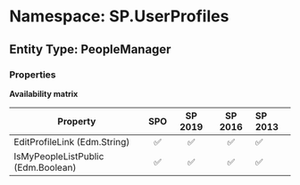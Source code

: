 # Namespace: SP.UserProfiles

## Entity Type: PeopleManager

### Properties

**Availability matrix**

Property | SPO | SP 2019 | SP 2016 | SP 2013
----------|:---:|:-------:|:-------:|:-------
EditProfileLink (Edm.String) | ✅ | ✅ | ✅ | ✅
IsMyPeopleListPublic (Edm.Boolean) | ✅ | ✅ | ✅ | ✅

